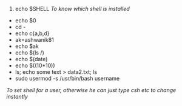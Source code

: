 1. echo $SHELL *To know which shell is installed*

* echo $0
* cd -
* echo c{a,b,d}
* ak=ashwanik81
* echo $ak
* echo $(ls /)
* echo $(date)
* echo $((10*10))
* ls; echo some text > data2.txt; ls
* sudo usermod -s /usr/bin/bash username

*To set shell for a user, otherwise he can just type csh etc to change instantly*
